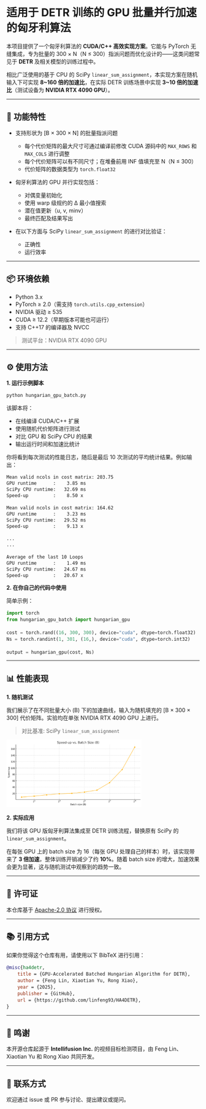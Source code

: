 # 适用于 DETR 训练的 GPU 批量并行加速的匈牙利算法

本项目提供了一个匈牙利算法的 **CUDA/C++ 高效实现方案**。它能与 PyTorch 无缝集成，专为批量的 300 × N（N ≤ 300）指派问题而优化设计的——这类问题常见于 **DETR** 及相关模型的训练过程中。

相比广泛使用的基于 CPU 的 SciPy `linear_sum_assignment`，本实现方案在随机输入下可实现 **8~160 倍的加速比**，在实际 DETR 训练场景中实现 **3~10 倍的加速比**（测试设备为 **NVIDIA RTX 4090 GPU**）。

---

## 🚀 功能特性

- 支持形状为 [B × 300 × N] 的批量指派问题
  - 每个代价矩阵的最大尺寸可通过编译前修改 CUDA 源码中的 `MAX_ROWS` 和 `MAX_COLS` 进行调整
  - 每个代价矩阵可以有不同尺寸；在堆叠前用 INF 值填充至 N（N ≤ 300）
  - 代价矩阵的数据类型为 `torch.float32`

- 匈牙利算法的 GPU 并行实现包括：
  - 对偶变量初始化
  - 使用 warp 级规约的 Δ 最小值搜索
  - 潜在值更新（u, v, minv）
  - 最终匹配及结果写出

- 在以下方面与 SciPy `linear_sum_assignment` 的进行对比验证：
  - 正确性
  - 运行效率

---

## 📦 环境依赖

- Python 3.x
- PyTorch ≥ 2.0（需支持 `torch.utils.cpp_extension`）
- NVIDIA 驱动 ≥ 535
- CUDA ≥ 12.2（早期版本可能也可运行）
- 支持 C++17 的编译器及 NVCC

> 测试平台：NVIDIA RTX 4090 GPU

---

## ⚙️ 使用方法

**1. 运行示例脚本**

```bash
python hungarian_gpu_batch.py
```

该脚本将：
- 在线编译 CUDA/C++ 扩展
- 使用随机代价矩阵进行测试
- 对比 GPU 和 SciPy CPU 的结果
- 输出运行时间和加速比统计

你将看到每次测试的性能日志，随后是最后 10 次测试的平均统计结果。例如输出：

```log
Mean valid ncols in cost matrix: 203.75
GPU runtime      :    3.85 ms
SciPy CPU runtime:   32.69 ms
Speed-up         :    8.50 x

Mean valid ncols in cost matrix: 164.62
GPU runtime      :    3.23 ms
SciPy CPU runtime:   29.52 ms
Speed-up         :    9.13 x

...
...

Average of the last 10 Loops
GPU runtime      :    1.49 ms
SciPy CPU runtime:   24.67 ms
Speed-up         :   20.67 x
```

**2. 在你自己的代码中使用**

简单示例：

```python
import torch
from hungarian_gpu_batch import hungarian_gpu

cost = torch.rand((16, 300, 300), device="cuda", dtype=torch.float32)  # 批量代价矩阵
Ns = torch.randint(1, 301, (16,), device="cuda", dtype=torch.int32)    # 批量实际任务数，每个 Ni 对应一个代价矩阵（超过 Ni 的条目将被忽略）

output = hungarian_gpu(cost, Ns)
```

---

## 📊 性能表现

**1. 随机测试**

我们展示了在不同批量大小 (B) 下的加速曲线，输入为随机填充的 [B × 300 × 300] 代价矩阵。实验均在单张 NVIDIA RTX 4090 GPU 上进行。

> 对比基准: SciPy `linear_sum_assignment`

<img src="https://github.com/linfeng93/HA4DETR/blob/main/speedup.png" style="width:70%; height:auto;">

**2. 实际应用**

我们将该 GPU 版匈牙利算法集成至 DETR 训练流程，替换原有 SciPy 的 `linear_sum_assignment`。

在每张 GPU 上的 batch size 为 16（每张 GPU 处理自己的样本）时，该实现带来了 **3 倍加速**，整体训练开销减少了约 **10%**。随着 batch size 的增大，加速效果会更为显著，这与随机测试中观察到的趋势一致。

---

## 📜 许可证

本仓库基于 [Apache-2.0 协议](https://github.com/linfeng93/HA4DETR/blob/main/LICENSE) 进行授权。

---

## 📚 引用方式

如果你觉得这个仓库有用，请使用以下 BibTeX 进行引用：

```bibtex
@misc{ha4detr,
    title = {GPU-Accelerated Batched Hungarian Algorithm for DETR},
    author = {Feng Lin, Xiaotian Yu, Rong Xiao},
    year = {2025},
    publisher = {GitHub},
    url = {https://github.com/linfeng93/HA4DETR},
}
```

---

## 💼 鸣谢

本开源仓库起源于 **Intellifusion Inc.** 的视频目标检测项目，由 Feng Lin、Xiaotian Yu 和 Rong Xiao 共同开发。

---

## 📮 联系方式

欢迎通过 issue 或 PR 参与讨论、提出建议或提问。
